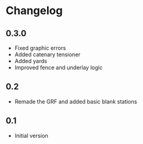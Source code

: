 # Changelog

## 0.3.0

- Fixed graphic errors
- Added catenary tensioner
- Added yards
- Improved fence and underlay logic

## 0.2

- Remade the GRF and added basic blank stations

## 0.1

- Initial version
